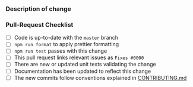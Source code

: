 <!--
  😀 Wonderful!  Thank you for opening a pull request for TypeORM.

  Please fill in the information below to expedite the review
  and (hopefully) merge of your change.

  If unsure about something. Just do as best as you're able,
  or reach out through our community support channels!
  https://github.com/typeorm/typeorm/blob/master/docs/support.md
-->

### Description of change

<!--
  Please be clear and concise what the change is intended to do,
  why this change is needed, and how you've verified that it
  corrects what you intended.

  In some cases, it may be helpful to include the current behavior
  and the new behavior.

  If the change is related to an open issue, you can link it here.
  If you include `Fixes #0000` (replacing `0000` with the issue number)
  when this is merged, it will automatically mark the issue as fixed and
  close it.
-->


### Pull-Request Checklist

<!--
  Please make sure to review and check all the following.

  If an item is not applicable, you can add "N/A" to the end.
-->

- [ ] Code is up-to-date with the `master` branch
- [ ] `npm run format` to apply prettier formatting
- [ ] `npm run test` passes with this change
- [ ] This pull request links relevant issues as `Fixes #0000`
- [ ] There are new or updated unit tests validating the change
- [ ] Documentation has been updated to reflect this change
- [ ] The new commits follow conventions explained in [CONTRIBUTING.md](https://github.com/typeorm/typeorm/blob/master/CONTRIBUTING.md)

<!--
  🎉 Thank you for contributing and making TypeORM even better!
-->
